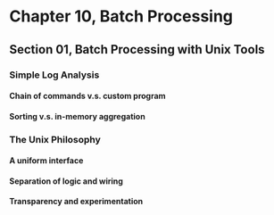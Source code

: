 # Chapter 10, Batch Processing
## Section 01, Batch Processing with Unix Tools

### Simple Log Analysis

#### Chain of commands v.s. custom program

#### Sorting v.s. in-memory aggregation

### The Unix Philosophy

#### A uniform interface

#### Separation of logic and wiring

#### Transparency and experimentation